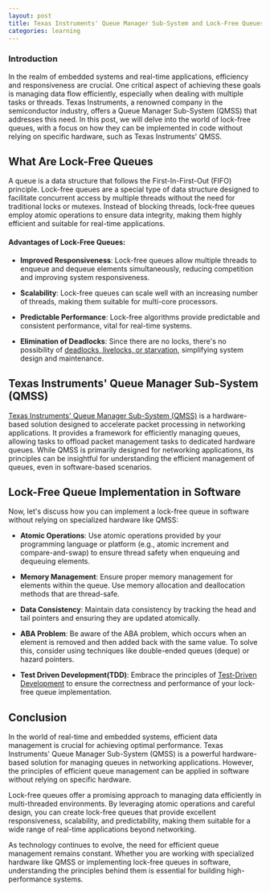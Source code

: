 ```yaml
---
layout: post
title: Texas Instruments' Queue Manager Sub-System and Lock-Free Queues
categories: learning
---
```


### Introduction

  In the realm of embedded systems and real-time applications, efficiency and
responsiveness are crucial. One critical aspect of achieving these goals is
managing data flow efficiently, especially when dealing with multiple tasks or
threads. Texas Instruments, a renowned company in the semiconductor industry,
offers a Queue Manager Sub-System (QMSS) that addresses this need. In this post,
we will delve into the world of lock-free queues, with a focus on how they
can be implemented in code without relying on specific hardware, such as
Texas Instruments' QMSS.

## What Are Lock-Free Queues

  A queue is a data structure that follows the First-In-First-Out (FIFO)
principle. Lock-free queues are a special type of data structure designed to
facilitate concurrent access by multiple threads without the need for
traditional locks or mutexes. Instead of blocking threads, lock-free queues
employ atomic operations to ensure data integrity, making them highly efficient
and suitable for real-time applications.

#### Advantages of Lock-Free Queues:

- **Improved Responsiveness**: Lock-free queues allow multiple threads to enqueue and dequeue elements simultaneously, reducing competition and improving system responsiveness.

- **Scalability**: Lock-free queues can scale well with an increasing number of threads, making them suitable for multi-core processors.

- **Predictable Performance**: Lock-free algorithms provide predictable and consistent performance, vital for real-time systems.

- **Elimination of Deadlocks**: Since there are no locks, there's no possibility of [deadlocks, livelocks, or starvation][dls_locks], simplifying system design and maintenance.

## Texas Instruments' Queue Manager Sub-System (QMSS)

  [Texas Instruments' Queue Manager Sub-System (QMSS)][ti_qmss] is a hardware-based solution
designed to accelerate packet processing in networking applications. It provides
a framework for efficiently managing queues, allowing tasks to offload packet
management tasks to dedicated hardware queues. While QMSS is primarily designed
for networking applications, its principles can be insightful for understanding
the efficient management of queues, even in software-based scenarios.

## Lock-Free Queue Implementation in Software

  Now, let's discuss how you can implement a lock-free queue in software without
relying on specialized hardware like QMSS:

- **Atomic Operations**: Use atomic operations provided by your programming language or platform (e.g., atomic increment and compare-and-swap) to ensure thread safety when enqueuing and dequeuing elements.

- **Memory Management**: Ensure proper memory management for elements within the queue. Use memory allocation and deallocation methods that are thread-safe.

- **Data Consistency**: Maintain data consistency by tracking the head and tail pointers and ensuring they are updated atomically.

- **ABA Problem**: Be aware of the ABA problem, which occurs when an element is removed and then added back with the same value. To solve this, consider using techniques like double-ended queues (deque) or hazard pointers.

- **Test Driven Development(TDD)**: Embrace the principles of [Test-Driven Development][tdd] to ensure the correctness and performance of your lock-free queue implementation.

## Conclusion

  In the world of real-time and embedded systems, efficient data management is
crucial for achieving optimal performance. Texas Instruments' Queue Manager
Sub-System (QMSS) is a powerful hardware-based solution for managing queues in
networking applications. However, the principles of efficient queue management
can be applied in software without relying on specific hardware.

  Lock-free queues offer a promising approach to managing data efficiently in
multi-threaded environments. By leveraging atomic operations and careful design,
you can create lock-free queues that provide excellent responsiveness,
scalability, and predictability, making them suitable for a wide range of
real-time applications beyond networking.

  As technology continues to evolve, the need for efficient queue management
remains constant. Whether you are working with specialized hardware like QMSS or
implementing lock-free queues in software, understanding the principles behind
them is essential for building high-performance systems.

[dls_locks]: https://www.geeksforgeeks.org/deadlock-starvation-and-livelock/
[tdd]: https://testdriven.io/test-driven-development/
[ti_qmss]: https://www.ti.com/video/3877530256001
